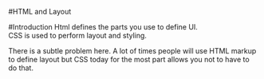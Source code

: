 #HTML and Layout

#Introduction
Html defines the parts you use to define UI.  
CSS is used to perform layout and styling.  

There is a subtle problem here. A lot of times people will use HTML markup to define layout but CSS today for the most part allows you not to have to do that.
